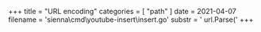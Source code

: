+++
title = "URL encoding"
categories = [ "path" ]
date = 2021-04-07
filename = 'sienna\cmd\youtube-insert\insert.go'
substr = ' url.Parse('
+++
